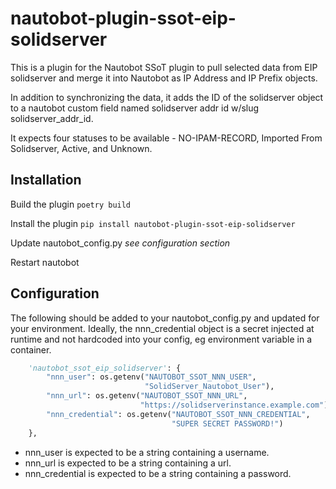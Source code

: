 # nautobot-plugin-ssot-eip-solidserver

This is a plugin for the Nautobot SSoT plugin to pull selected data from EIP solidserver and merge it into Nautobot as IP Address and IP Prefix objects.

In addition to synchronizing the data, it adds the ID of the solidserver object to a nautobot custom field named solidserver addr id w/slug solidserver_addr_id.

It expects four statuses to be available - NO-IPAM-RECORD, Imported From Solidserver, Active, and Unknown.

## Installation

Build the plugin
    ```poetry build```

Install the plugin
    ```pip install nautobot-plugin-ssot-eip-solidserver```

Update nautobot_config.py
    *see configuration section*

Restart nautobot

## Configuration

The following should be added to your nautobot_config.py and updated for your environment.  Ideally, the nnn_credential object is a secret injected at runtime and not hardcoded into your config, eg environment variable in a container.

``` python
    'nautobot_ssot_eip_solidserver': {
        "nnn_user": os.getenv("NAUTOBOT_SSOT_NNN_USER",
                              "SolidServer_Nautobot_User"),
        "nnn_url": os.getenv("NAUTOBOT_SSOT_NNN_URL",
                             "https://solidserverinstance.example.com"),
        "nnn_credential": os.getenv("NAUTOBOT_SSOT_NNN_CREDENTIAL",
                                    "SUPER SECRET PASSWORD!")
    },
```

- nnn_user is expected to be a string containing a username.
- nnn_url is expected to be a string containing a url.
- nnn_credential is expected to be a string containing a password.
